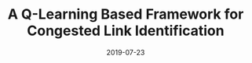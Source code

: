 ---
title: "A Q-Learning Based Framework for Congested Link Identification"
authors:
- Shengli Pan
- Peng Li
- Deze Zeng
- Song Guo
- Guangmin Hu

date: "2019-07-23"
doi: "https://doi.org/10.1109/JIOT.2019.2930459"

# Publication type.
# 1 = Conference paper; 2 = Journal article;
# 3 = Preprint Paper; 4 = Report; 5 = Book; 6 = Book section;
# 7 = Thesis; 8 = Patent
publication_types: ["2"]

# Publication name and optional abbreviated publication name.
publication: "*IEEE Internet of Things Journal*"
publication_short: "JIOT"

url_pdf: https://ieeexplore.ieee.org/abstract/document/8769959
# url_code: ''
# url_dataset: ''
# url_poster: ''
# url_project: ''
# url_slides: ''
# url_video: ''

---